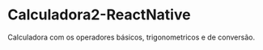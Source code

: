 # Calculadora2-ReactNative

Calculadora com os operadores básicos, trigonometricos e de conversão. 
